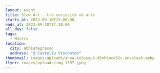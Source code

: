 ```yaml
---
layout: event
title: Slow Art - tra curiosità ed arte
starts_at: 2023-09-10T15:00:00
ends_at: 2023-09-10T17:30:00
all_day: false
tags:
  - Mostra
location:
  city: Abbiategrasso
  address: "@ Castello Visconteo"
thumbnail: images/uploads/anna-kolosyuk-d5nh6mcw52c-unsplash.webp
flyer: images/uploads/img_1397.jpeg
---
```

